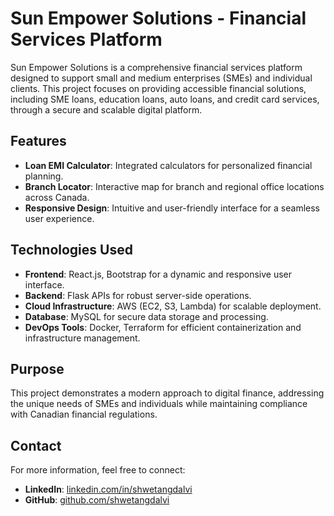 # Sun Empower Solutions - Financial Services Platform

Sun Empower Solutions is a comprehensive financial services platform designed to support small and medium enterprises (SMEs) and individual clients. This project focuses on providing accessible financial solutions, including SME loans, education loans, auto loans, and credit card services, through a secure and scalable digital platform.

## Features
- **Loan EMI Calculator**: Integrated calculators for personalized financial planning.
- **Branch Locator**: Interactive map for branch and regional office locations across Canada.
- **Responsive Design**: Intuitive and user-friendly interface for a seamless user experience.

## Technologies Used
- **Frontend**: React.js, Bootstrap for a dynamic and responsive user interface.
- **Backend**: Flask APIs for robust server-side operations.
- **Cloud Infrastructure**: AWS (EC2, S3, Lambda) for scalable deployment.
- **Database**: MySQL for secure data storage and processing.
- **DevOps Tools**: Docker, Terraform for efficient containerization and infrastructure management.

## Purpose
This project demonstrates a modern approach to digital finance, addressing the unique needs of SMEs and individuals while maintaining compliance with Canadian financial regulations.

## Contact
For more information, feel free to connect:
- **LinkedIn**: [linkedin.com/in/shwetangdalvi](https://www.linkedin.com/in/shwetangdalvi)
- **GitHub**: [github.com/shwetangdalvi](https://github.com/shwetangdalvi)
